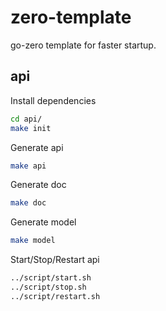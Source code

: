# zero-template

go-zero template for faster startup.

## api

Install dependencies

```bash
cd api/
make init
```

Generate api

```bash
make api
```

Generate doc

```bash
make doc
```

Generate model

```bash
make model
```

Start/Stop/Restart api

```bash
../script/start.sh
../script/stop.sh
../script/restart.sh
```
